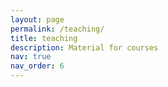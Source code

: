 ```yaml
---
layout: page
permalink: /teaching/
title: teaching
description: Material for courses
nav: true
nav_order: 6
---
```

